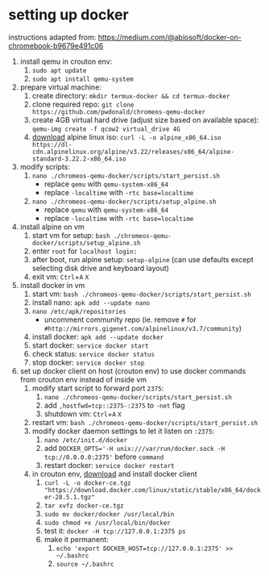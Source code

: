 # setting up docker

instructions adapted from: https://medium.com/@abiosoft/docker-on-chromebook-b9679e491c06

1. install qemu in crouton env:
    1. `sudo apt update`
    2. `sudo apt install qemu-system`
2. prepare virtual machine:
    1. create directory: `mkdir termux-docker && cd termux-docker`
    2. clone required repo: `git clone https://github.com/pwdonald/chromeos-qemu-docker`
    3. create 4GB virtual hard drive (adjust size based on available space): `qemu-img create -f qcow2 virtual_drive 4G`
    4. [download](https://www.alpinelinux.org/downloads/) alpine linux iso: `curl -L -o alpine_x86_64.iso https://dl-cdn.alpinelinux.org/alpine/v3.22/releases/x86_64/alpine-standard-3.22.2-x86_64.iso`
3. modify scripts:
    1.  `nano ./chromeos-qemu-docker/scripts/start_persist.sh`
        *  replace `qemu` with `qemu-system-x86_64`
        *  replace `-localtime` with `-rtc base=localtime`  
    2.  `nano ./chromeos-qemu-docker/scripts/setup_alpine.sh`
        *  replace `qemu` with `qemu-system-x86_64`
        *  replace `-localtime` with `-rtc base=localtime`  
4. install alpine on vm
    1. start vm for setup: `bash ./chromeos-qemu-docker/scripts/setup_alpine.sh`
    2. enter `root` for `localhost login:`
    3. after boot, run alpine setup: `setup-alpine` (can use defaults except selecting disk drive and keyboard layout)
    4. exit vm: `Ctrl`+`A` `X`
5. install docker in vm
    1. start vm: `bash ./chromeos-qemu-docker/scripts/start_persist.sh`
    2. install nano: `apk add --update nano`
    3. `nano /etc/apk/repositories`
        * uncomment community repo (ie. remove `#` for `#http://mirrors.gigenet.com/alpinelinux/v3.7/community`)
    4. install docker: `apk add --update docker`
    5. start docker: `service docker start`
    6. check status: `service docker status`
    7. stop docker: `service docker stop`
6. set up docker client on host (crouton env) to use docker commands from crouton env instead of inside vm
    1. modify start script to forward port `2375`:
        1. `nano ./chromeos-qemu-docker/scripts/start_persist.sh`
        2. add `,hostfwd=tcp::2375-:2375` to `-net` flag
        3. shutdown vm: `Ctrl`+`A` `X`
    2. restart vm: `bash ./chromeos-qemu-docker/scripts/start_persist.sh`
    3. modify docker daemon settings to let it listen on `:2375`:
        1. `nano /etc/init.d/docker`
        2. add `DOCKER_OPTS='-H unix:///var/run/docker.sock -H tcp://0.0.0.0:2375'` before `command`
        3. restart docker: `service docker restart`
    4. in crouton env, [download](https://download.docker.com/linux/static/stable/x86_64/) and install docker client
        1. `curl -L -o docker-ce.tgz "https://download.docker.com/linux/static/stable/x86_64/docker-28.5.1.tgz"`
        2. `tar xvfz docker-ce.tgz`
        3. `sudo mv docker/docker /usr/local/bin`
        4. `sudo chmod +x /usr/local/bin/docker`
        5. test it: `docker -H tcp://127.0.0.1:2375 ps`
        6. make it permanent:
            1. `echo 'export DOCKER_HOST=tcp://127.0.0.1:2375' >> ~/.bashrc`
            2. `source ~/.bashrc`
